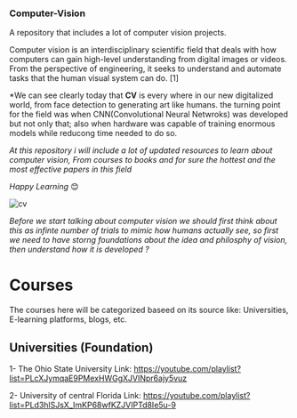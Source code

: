 ### Computer-Vision
A repository that includes a lot of computer vision projects.

Computer vision is an interdisciplinary scientific field that deals with how computers can gain high-level understanding from digital images or videos. From the perspective of engineering, it seeks to understand and automate tasks that the human visual system can do. [1]

*We can see clearly today that **CV** is every where in our new digitalized world, from face detection to generating art like humans.
the turning point for the field was when CNN(Convolutional Neural Netwroks) was developed but not only that; also when hardware was capable of training enormous models while reducong time needed to do so.

*At this repository i will include a lot of updated resources to learn about computer vision, From courses to books and for sure the hottest and the most effective papers in this field*

*Happy Learning* :blush:

![cv](https://user-images.githubusercontent.com/31109954/109515012-76486280-7a5b-11eb-9c85-e55fa5179524.jpg)

*Before we start talking about computer vision we should first think about this as infinte number of trials to mimic how humans actually see, so first we need to have storng foundations about the idea and philosphy of vision, then understand how it is developed ?*


# Courses
The courses here will be categorized baseed on its source like: Universities, E-learning platforms, blogs, etc.

## Universities (Foundation)

1- The Ohio State University
Link: https://youtube.com/playlist?list=PLcXJymqaE9PMexHWGgXJVINpr6ajy5vuz

2- University of central Florida
Link: https://youtube.com/playlist?list=PLd3hlSJsX_ImKP68wfKZJVIPTd8Ie5u-9
